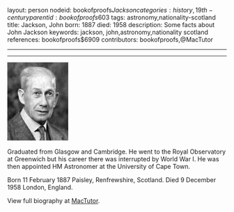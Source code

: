 layout: person
nodeid: bookofproofs$Jackson
categories: history,19th-century
parentid: bookofproofs$603
tags: astronomy,nationality-scotland
title: Jackson, John
born: 1887
died: 1958
description: Some facts about John Jackson
keywords: jackson, john,astronomy,nationality scotland
references: bookofproofs$6909
contributors: bookofproofs,@MacTutor

---


---

![Jackson.jpg](https://github.com/bookofproofs/bookofproofs.github.io/blob/main/_sources/_assets/images/portraits/Jackson.jpg?raw=true)

Graduated from Glasgow and Cambridge. He went to the Royal Observatory at Greenwich but his career there was interrupted by World War I. He was then appointed HM Astronomer at the University of Cape Town.

Born 11 February 1887 Paisley, Renfrewshire, Scotland. Died 9 December 1958 London, England.


View full biography at [MacTutor](https://mathshistory.st-andrews.ac.uk/Biographies/Jackson/).